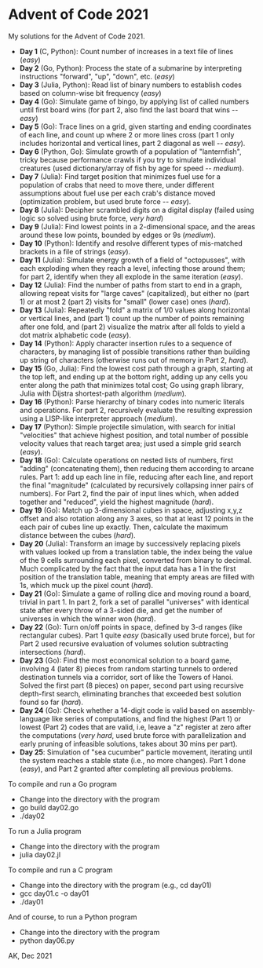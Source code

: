 # Advent of Code 2021

My solutions for the Advent of Code 2021.

* **Day 1** (C, Python): Count number of increases in a text file of lines (*easy*)
* **Day 2** (Go, Python): Process the state of a submarine by interpreting 
    instructions "forward", "up", "down", etc. (*easy*)
* **Day 3** (Julia, Python): Read list of binary numbers to establish 
    codes based on column-wise bit frequency (*easy*)
* **Day 4** (Go): Simulate game of bingo, by applying list of called numbers
    until first board wins (for part 2, also find the last board
    that wins -- *easy*)
* **Day 5** (Go): Trace lines on a grid, given starting and ending 
    coordinates of each line, and count up where 2 or more lines cross 
    (part 1 only includes horizontal and vertical lines, part 2 diagonal 
    as well -- *easy*).
* **Day 6** (Python, Go): Simulate growth of a population of "lanternfish",
    tricky because performance crawls if you try to simulate individual
    creatures (used dictionary/array of fish by age for speed -- *medium*).
* **Day 7** (Julia): Find target position that minimizes fuel use for 
    a population of crabs that need to move there, under different 
    assumptions about fuel use per each crab's distance moved 
    (optimization problem, but used brute force -- *easy*).
* **Day 8** (Julia): Decipher scrambled digits on a digital display 
    (failed using logic so solved using brute force, *very hard*)
* **Day 9** (Julia): Find lowest points in a 2-dimensional space, and the 
    areas around these low points, bounded by edges or 9s (*medium*).
* **Day 10** (Python): Identify and resolve different types of mis-matched
    brackets in a file of strings (*easy*).
* **Day 11** (Julia): Simulate energy growth of a field of "octopusses", with each
    exploding when they reach a level, infecting those around them; for part 2,
    identify when they all explode in the same iteration (*easy*).
* **Day 12** (Julia): Find the number of paths from start to end in a graph, allowing repeat
    visits for "large caves" (capitalized), but either no (part 1) or at
    most 2 (part 2) visits for "small" (lower case) ones (*hard*).
* **Day 13** (Julia): Repeatedly "fold" a matrix of 1/0 values along 
    horizontal or vertical lines, and (part 1) count up the number of 
    points remaining after one fold, and (part 2) visualize the matrix
    after all folds to yield a dot matrix alphabetic code (*easy*).
* **Day 14** (Python): Apply character insertion rules to a sequence of characters,
    by managing list of possible transitions rather than building up string
    of characters (otherwise runs out of memory in Part 2, *hard*).
* **Day 15** (Go, Julia): Find the lowest cost path through a graph, starting
    at the top left, and ending up at the bottom right, adding up any cells 
    you enter along the path that minimizes total cost; Go using graph library,
    Julia with Dijstra shortest-path algorithm (*medium*).
* **Day 16** (Python): Parse hierarchy of binary codes into numeric literals
    and operations. For part 2, recursively evaluate the resulting expression
    using a LISP-like interpreter approach (*medium*).
* **Day 17** (Python): Simple projectile simulation, with search for
    initial "velocities" that achieve highest position, and total
    number of possible velocity values that reach target area; just 
    used a simple grid search (*easy*).
* **Day 18** (Go): Calculate operations on nested lists of numbers, first
    "adding" (concatenating them), then reducing them according
    to arcane rules. Part 1: add up each line in file, reducing
    after each line, and report the final "magnitude" (calculated
    by recursively collapsing inner pairs of numbers). For Part 2,
    find the pair of input lines which, when added together and
    "reduced", yield the highest magnitude (*hard*).
* **Day 19** (Go): Match up 3-dimensional cubes in space, adjusting x,y,z
    offset and also rotation along any 3 axes, so that at least 12 points in
    the each pair of cubes line up exactly. Then, calculate the maximum
    distance between the cubes (*hard*).
* **Day 20** (Julia): Transform an image by successively replacing pixels with
    values looked up from a translation table, the index being the value of the
    9 cells surrounding each pixel, converted from binary to decimal. Much
    complicated by the fact that the input data has a 1 in the first position
    of the translation table, meaning that empty areas are filled with 1s,
    which muck up the pixel count (*hard*).
* **Day 21** (Go): Simulate a game of rolling dice and moving round a board,
    trivial in part 1. In part 2, fork a set of parallel "universes" with
    identical state after every throw of a 3-sided die, and get
    the number of universes in which the winner won (*hard*).
* **Day 22** (Go): Turn on/off points in space, defined by 3-d ranges (like
    rectangular cubes). Part 1 quite *easy* (basically used brute force), but
    for Part 2 used recursive evaluation of volumes solution subtracting
    intersections (*hard*).
* **Day 23** (Go): Find the most economical solution to a board game, involving
    4 (later 8) pieces from random starting tunnels to ordered destination
    tunnels via a corridor, sort of like the Towers of Hanoi. Solved the first
    part (8 pieces) on paper, second part using recursive depth-first search,
    eliminating branches that exceeded best solution found so far (*hard*).
* **Day 24** (Go): Check whether a 14-digit code is valid based on
    assembly-language like series of computations, and find the highest (Part 1) 
    or lowest (Part 2) codes that are valid, i.e, leave a "z" register at
    zero after the computations (*very hard*, used brute force with parallelization
    and early pruning of infeasible solutions, takes about 30 mins per part).
* **Day 25**: Simulation of "sea cucumber" particle movement, iterating until
    the system reaches a stable state (i.e., no more changes). Part 1 done
    (*easy*), and Part 2 granted after completing all previous problems.

To compile and run a Go program
* Change into the directory with the program
* go build day02.go
* ./day02

To run a Julia program
* Change into the directory with the program
* julia day02.jl

To compile and run a C program
* Change into the directory with the program (e.g., cd day01)
* gcc day01.c -o day01
* ./day01

And of course, to run a Python program
* Change into the directory with the program
* python day06.py

AK, Dec 2021
